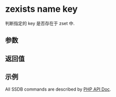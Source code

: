 # zexists name key

判断指定的 key 是否存在于 zset 中.

## 参数

## 返回值

## 示例

All SSDB commands are described by [PHP API Doc](https://ssdb.io/docs/php/).
